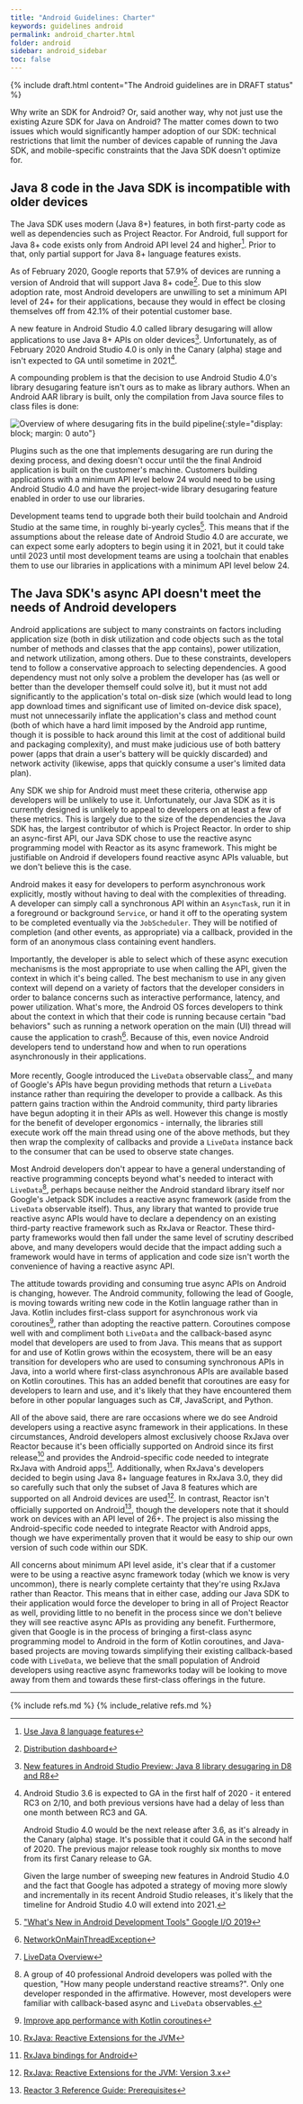```yaml
---
title: "Android Guidelines: Charter"
keywords: guidelines android
permalink: android_charter.html
folder: android
sidebar: android_sidebar
toc: false
---
```


{% include draft.html content="The Android guidelines are in DRAFT status" %}

Why write an SDK for Android? Or, said another way, why not just use the
existing Azure SDK for Java on Android? The matter comes down to two issues
which would significantly hamper adoption of our SDK: technical restrictions
that limit the number of devices capable of running the Java SDK, and
mobile-specific constraints that the Java SDK doesn't optimize for.

## Java 8 code in the Java SDK is incompatible with older devices

The Java SDK uses modern (Java 8+) features, in both first-party code as well as
dependencies such as Project Reactor. For Android, full support for Java 8+ code
exists only from Android API level 24 and higher[^1]. Prior to that, only
partial support for Java 8+ language features exists.

As of February 2020, Google reports that 57.9% of devices are running a version
of Android that will support Java 8+ code[^2]. Due to this slow adoption rate,
most Android developers are unwilling to set a minimum API level of 24+ for
their applications, because they would in effect be closing themselves off from
42.1% of their potential customer base.

A new feature in Android Studio 4.0 called library desugaring will allow
applications to use Java 8+ APIs on older devices[^3]. Unfortunately, as of
February 2020 Android Studio 4.0 is only in the Canary (alpha) stage and isn't
expected to GA until sometime in 2021[^4].

A compounding problem is that the decision to use Android Studio 4.0's library
desugaring feature isn't ours as to make as library authors. When an Android AAR
library is built, only the compilation from Java source files to class files is
done:

![Overview of where desugaring fits in the build pipeline](desugar.png){:style="display: block; margin: 0 auto"}

Plugins such as the one that implements desugaring are run during the dexing
process, and dexing doesn't occur until the the final Android application is
built on the customer's machine. Customers building applications with a minimum
API level below 24 would need to be using Android Studio 4.0 and have the
project-wide library desugaring feature enabled in order to use our libraries.

Development teams tend to upgrade both their build toolchain and Android Studio
at the same time, in roughly bi-yearly cycles[^5]. This means that if the
assumptions about the release date of Android Studio 4.0 are accurate, we can
expect some early adopters to begin using it in 2021, but it could take until
2023 until most development teams are using a toolchain that enables them to use
our libraries in applications with a minimum API level below 24.

## The Java SDK's async API doesn't meet the needs of Android developers

Android applications are subject to many constraints on factors including
application size (both in disk utilization and code objects such as the total
number of methods and classes that the app contains), power utilization, and
network utilization, among others. Due to these constraints, developers tend to
follow a conservative approach to selecting dependencies. A good dependency must
not only solve a problem the developer has (as well or better than the developer
themself could solve it), but it must not add significantly to the application's
total on-disk size (which would lead to long app download times and significant
use of limited on-device disk space), must not unnecessarily inflate the
application's class and method count (both of which have a hard limit imposed by
the Android app runtime, though it is possible to hack around this limit at the
cost of additional build and packaging complexity), and must make judicious use
of both battery power (apps that drain a user's battery will be quickly
discarded) and network activity (likewise, apps that quickly consume a user's
limited data plan).

Any SDK we ship for Android must meet these criteria, otherwise app developers
will be unlikely to use it. Unfortunately, our Java SDK as it is currently
designed is unlikely to appeal to developers on at least a few of these metrics.
This is largely due to the size of the dependencies the Java SDK has, the
largest contributor of which is Project Reactor. In order to ship an async-first
API, our Java SDK chose to use the reactive async programming model with Reactor
as its async framework. This might be justifiable on Android if developers found
reactive async APIs valuable, but we don't believe this is the case.

Android makes it easy for developers to perform asynchronous work explicitly,
mostly without having to deal with the complexities of threading. A developer
can simply call a synchronous API within an `AsyncTask`, run it in a foreground
or background `Service`, or hand it off to the operating system to be completed
eventually via the `JobScheduler`. They will be notified of completion (and
other events, as appropriate) via a callback, provided in the form of an
anonymous class containing event handlers.

Importantly, the developer is able to select which of these async execution
mechanisms is the most appropriate to use when calling the API, given the
context in which it's being called. The best mechanism to use in any given
context will depend on a variety of factors that the developer considers in
order to balance concerns such as interactive performance, latency, and power
utilization. What's more, the Android OS forces developers to think about the
context in which that their code is running because certain "bad behaviors" such
as running a network operation on the main (UI) thread will cause the
application to crash[^6]. Because of this, even novice Android developers tend
to understand how and when to run operations asynchronously in their
applications.

More recently, Google introduced the `LiveData` observable class[^7], and many
of Google's APIs have begun providing methods that return a `LiveData` instance
rather than requiring the developer to provide a callback. As this pattern gains
traction within the Android community, third party libraries have begun adopting
it in their APIs as well. However this change is mostly for the benefit of
developer ergonomics - internally, the libraries still execute work off the main
thread using one of the above methods, but they then wrap the complexity of
callbacks and provide a `LiveData` instance back to the consumer that can be
used to observe state changes.

Most Android developers don't appear to have a general understanding of reactive
programming concepts beyond what's needed to interact with `LiveData`[^8],
perhaps because neither the Android standard library itself nor Google's Jetpack
SDK includes a reactive async framework (aside from the `LiveData` observable
itself). Thus, any library that wanted to provide true reactive async APIs would
have to declare a dependency on an existing third-party reactive framework such
as RxJava or Reactor. These third-party frameworks would then fall under the
same level of scrutiny described above, and many developers would decide that
the impact adding such a framework would have in terms of application and code
size isn't worth the convenience of having a reactive async API.

The attitude towards providing and consuming true async APIs on Android is
changing, however. The Android community, following the lead of Google, is
moving towards writing new code in the Kotlin language rather than in Java.
Kotlin includes first-class support for asynchronous work via coroutines[^9],
rather than adopting the reactive pattern. Coroutines compose well with and
compliment both `LiveData` and the callback-based async model that developers
are used to from Java. This means that as support for and use of Kotlin grows
within the ecosystem, there will be an easy transition for developers who are
used to consuming synchronous APIs in Java, into a world where first-class
asynchronous APIs are available based on Kotlin coroutines. This has an added
benefit that coroutines are easy for developers to learn and use, and it's
likely that they have encountered them before in other popular languages such as
C#, JavaScript, and Python.

All of the above said, there are rare occasions where we do see Android
developers using a reactive async framework in their applications. In these
circumstances, Android developers almost exclusively choose RxJava over Reactor
because it's been officially supported on Android since its first release[^10]
and provides the Android-specific code needed to integrate RxJava with Android
apps[^11]. Additionally, when RxJava's developers decided to begin using Java 8+
language features in RxJava 3.0, they did so carefully such that only the subset
of Java 8 features which are supported on all Android devices are used[^12]. In
contrast, Reactor isn't officially supported on Android[^13], though the
developers note that it should work on devices with an API level of 26+. The
project is also missing the Android-specific code needed to integrate Reactor
with Android apps, though we have experimentally proven that it would be easy to
ship our own version of such code within our SDK.

All concerns about minimum API level aside, it's clear that if a customer were
to be using a reactive async framework today (which we know is very uncommon),
there is nearly complete certainty that they're using RxJava rather than
Reactor. This means that in either case, adding our Java SDK to their
application would force the developer to bring in all of Project Reactor as
well, providing little to no benefit in the process since we don't believe they
will see reactive async APIs as providing any benefit. Furthermore, given that
Google is in the process of bringing a first-class async programming model to
Android in the form of Kotlin coroutines, and Java-based projects are moving
towards simplifying their existing callback-based code with `LiveData`, we
believe that the small population of Android developers using reactive async
frameworks today will be looking to move away from them and towards these
first-class offerings in the future.

---
[^1]: [Use Java 8 language features](https://developer.android.com/studio/write/java8-support)
[^2]: [Distribution dashboard](https://developer.android.com/about/dashboards/)
[^3]: [New features in Android Studio Preview: Java 8 library desugaring in D8 and R8](https://developer.android.com/studio/preview/features#j8-desugar)
[^4]:
    Android Studio 3.6 is expected to GA in the first half of 2020 - it entered
    RC3 on 2/10, and both previous versions have had a delay of less than one
    month between RC3 and GA[^14].

    Android Studio 4.0 would be the next release after 3.6, as it's already in
    the Canary (alpha) stage. It's possible that it could GA in the second half
    of 2020. The previous major release took roughly six months to move from its
    first Canary release to GA[^15].

    Given the large number of sweeping new features in Android Studio 4.0 and
    the fact that Google has adpoted a strategy of moving more slowly and
    incrementally in its recent Android Studio releases, it's likely that the
    timeline for Android Studio 4.0 will extend into 2021[^16].

[^5]: ["What's New in Android Development Tools" Google I/O 2019](https://www.youtube.com/watch?v=8rfvfojtRss)
[^6]: [NetworkOnMainThreadException](https://developer.android.com/reference/android/os/NetworkOnMainThreadException)
[^7]: [LiveData Overview](https://developer.android.com/topic/libraries/architecture/livedata)
[^8]:
    A group of 40 professional Android developers was polled with the question,
    "How many people understand reactive streams?". Only one developer responded
    in the affirmative. However, most developers were familiar with
    callback-based async and `LiveData` observables.

[^9]: [Improve app performance with Kotlin coroutines](https://developer.android.com/kotlin/coroutines)
[^10]: [RxJava: Reactive Extensions for the JVM](https://github.com/ReactiveX/RxJava/blob/v1.0.0/README.md)
[^11]: [RxJava bindings for Android](https://github.com/ReactiveX/RxAndroid)
[^12]: [RxJava: Reactive Extensions for the JVM: Version 3.x](https://github.com/ReactiveX/RxJava#version-3x-javadoc)
[^13]: [Reactor 3 Reference Guide: Prerequisites](https://projectreactor.io/docs/core/release/reference/index.html#prerequisites)
[^14]: [Android Studio 3.6 Release Candidate 3 available](https://androidstudio.googleblog.com/2020/02/android-studio-36-release-candidate-3.html)
[^15]: [Android Studio 3.0 now available](https://androidstudio.googleblog.com/2017/10/android-studio-30-now-available.html)
[^16]: ["What's New in Android Studio" Android Dev Summit 2019](https://www.youtube.com/watch?v=XPMrnR1_Biw)

{% include refs.md %}
{% include_relative refs.md %}
